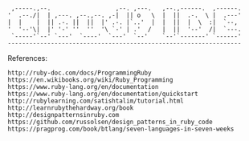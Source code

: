      ,-----.,--.                  ,--. ,---.   ,--.,------.  ,------.
    '  .--./|  | ,---. ,--.,--. ,-|  || o   \  |  ||  .-.  \ |  .---'
    |  |    |  || .-. ||  ||  |' .-. |`..'  |  |  ||  |  \  :|  `--, 
    '  '--'\|  |' '-' ''  ''  '\ `-' | .'  /   |  ||  '--'  /|  `---.
     `-----'`--' `---'  `----'  `---'  `--'    `--'`-------' `------'
    ----------------------------------------------------------------- 


References:

    http://ruby-doc.com/docs/ProgrammingRuby
    https://en.wikibooks.org/wiki/Ruby_Programming
    https://www.ruby-lang.org/en/documentation
    https://www.ruby-lang.org/en/documentation/quickstart
    http://rubylearning.com/satishtalim/tutorial.html
    http://learnrubythehardway.org/book
    http://designpatternsinruby.com
    https://github.com/russolsen/design_patterns_in_ruby_code
    https://pragprog.com/book/btlang/seven-languages-in-seven-weeks
    
    
    
